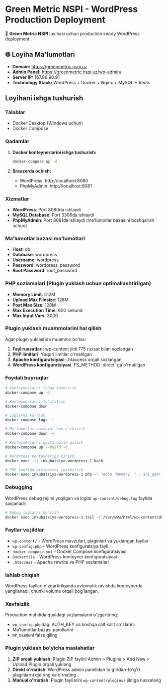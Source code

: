 # Green Metric NSPI - WordPress Production Deployment

🌱 **Green Metric NSPI** loyihasi uchun production-ready WordPress deployment.

## 🌐 Loyiha Ma'lumotlari

- **Domain:** https://greenmetric.nspi.uz
- **Admin Panel:** https://greenmetric.nspi.uz/wp-admin/
- **Server IP:** 167.86.90.91
- **Technology Stack:** WordPress + Docker + Nginx + MySQL + Redis

## Loyihani ishga tushurish

### Talablar
- Docker Desktop (Windows uchun)
- Docker Compose

### Qadamlar

1. **Docker konteynerlarini ishga tushurish:**
   ```bash
   docker-compose up -d
   ```

2. **Brauzerda ochish:**
   - WordPress: http://localhost:8080
   - PhpMyAdmin: http://localhost:8081

### Xizmatlar

- **WordPress**: Port 8080da ishlaydi
- **MySQL Database**: Port 3306da ishlaydi
- **PhpMyAdmin**: Port 8081da ishlaydi (ma'lumotlar bazasini boshqarish uchun)

### Ma'lumotlar bazasi ma'lumotlari

- **Host**: db
- **Database**: wordpress
- **Username**: wordpress
- **Password**: wordpress_password
- **Root Password**: root_password

### PHP sozlamalari (Plugin yuklash uchun optimallashtirilgan)

- **Memory Limit**: 512M
- **Upload Max Filesize**: 128M
- **Post Max Size**: 128M
- **Max Execution Time**: 600 sekund
- **Max Input Vars**: 3000

### Plugin yuklash muammolarini hal qilish

Agar plugin yuklashda muammo bo'lsa:

1. **Fayl ruxsatlari**: wp-content jildi 775 ruxsat bilan sozlangan
2. **PHP limitlari**: Yuqori limitlar o'rnatilgan
3. **Apache konfiguratsiyasi**: .htaccess orqali sozlangan
4. **WordPress konfiguratsiyasi**: FS_METHOD 'direct' ga o'rnatilgan

### Foydali buyruqlar

```bash
# Konteynerlarni ishga tushurish
docker-compose up -d

# Konteynerlarni to'xtatish
docker-compose down

# Loglarni ko'rish
docker-compose logs -f

# Ma'lumotlar bazasini ham o'chirish
docker-compose down -v

# Konteynerlarni qayta build qilish
docker-compose up --build -d

# WordPress konteyneriga kirish
docker exec -it inkubatsiya-wordpress-1 bash

# PHP konfiguratsiyasini tekshirish
docker exec inkubatsiya-wordpress-1 php -r "echo 'Memory: ' . ini_get('memory_limit') . PHP_EOL;"
```

### Debugging

WordPress debug rejimi yoqilgan va loglar `wp-content/debug.log` faylida saqlanadi:

```bash
# Debug loglarni ko'rish
docker exec inkubatsiya-wordpress-1 tail -f /var/www/html/wp-content/debug.log
```

### Fayllar va jildlar

- `wp-content/` - WordPress mavzulari, plaginlari va yuklangan fayllar
- `wp-config.php` - WordPress konfiguratsiya fayli
- `docker-compose.yml` - Docker Compose konfiguratsiyasi
- `Dockerfile` - WordPress konteyner konfiguratsiyasi
- `.htaccess` - Apache rewrite va PHP sozlamalari

### Ishlab chiqish

WordPress fayllari o'zgartirilganda avtomatik ravishda konteynerda yangilanadi, chunki volume orqali bog'langan.

### Xavfsizlik

Production muhitida quyidagi sozlamalarni o'zgartiring:
- `wp-config.php`dagi AUTH_KEY va boshqa salt kalit so'zlarini
- Ma'lumotlar bazasi parollarini
- `WP_DEBUG`ni false qiling

### Plugin yuklash bo'yicha maslahatlar

1. **ZIP orqali yuklash**: Plugin ZIP faylini Admin > Plugins > Add New > Upload Plugin orqali yuklang
2. **Direkt o'rnatish**: WordPress admin panelidan to'g'ridan-to'g'ri plaginlarni qidiring va o'rnating
3. **Manual o'rnatish**: Plugin fayllarini `wp-content/plugins/` jildiga nusxalang
